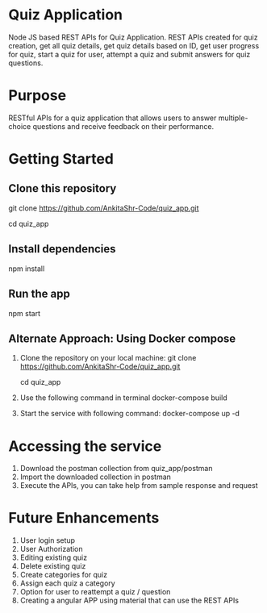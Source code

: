 # Quiz Application
Node JS based REST APIs for Quiz Application. REST APIs created for quiz creation, get all quiz details, get quiz details based on ID, get user progress for quiz, start a quiz for user, attempt a quiz and submit answers for quiz questions.

# Purpose
RESTful APIs for a quiz application that allows users to answer multiple-choice questions and receive feedback on their performance.

# Getting Started
## Clone this repository
git clone https://github.com/AnkitaShr-Code/quiz_app.git

cd quiz_app

## Install dependencies
npm install

## Run the app
npm start

## Alternate Approach: Using Docker compose
1. Clone the repository on your local machine:
   git clone https://github.com/AnkitaShr-Code/quiz_app.git

   cd quiz_app
2. Use the following command in terminal
   docker-compose build
3. Start the service with following command:
  docker-compose up -d

# Accessing the service
1. Download the postman collection from quiz_app/postman
2. Import the downloaded collection in postman
3. Execute the APIs, you can take help from sample response and request


# Future Enhancements
1. User login setup
2. User Authorization
3. Editing existing quiz
4. Delete existing quiz
5. Create categories for quiz
6. Assign each quiz a category
7. Option for user to reattempt a quiz / question
8. Creating a angular APP using material that can use the REST APIs


